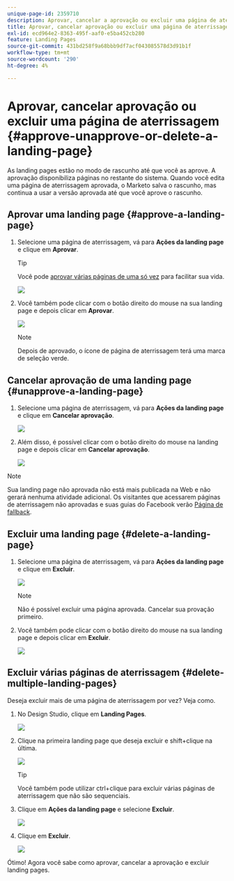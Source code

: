 ```yaml
---
unique-page-id: 2359710
description: Aprovar, cancelar a aprovação ou excluir uma página de aterrissagem - Documentação do Marketo - Documentação do produto
title: Aprovar, cancelar aprovação ou excluir uma página de aterrissagem
exl-id: ecd964e2-8363-495f-aaf0-e5ba452cb280
feature: Landing Pages
source-git-commit: 431bd258f9a68bbb9df7acf043085578d3d91b1f
workflow-type: tm+mt
source-wordcount: '290'
ht-degree: 4%

---
```


# Aprovar, cancelar aprovação ou excluir uma página de aterrissagem {#approve-unapprove-or-delete-a-landing-page}

As landing pages estão no modo de rascunho até que você as aprove. A aprovação disponibiliza páginas no restante do sistema. Quando você edita uma página de aterrissagem aprovada, o Marketo salva o rascunho, mas continua a usar a versão aprovada até que você aprove o rascunho.

## Aprovar uma landing page {#approve-a-landing-page}

1. Selecione uma página de aterrissagem, vá para **Ações da landing page** e clique em **Aprovar**.

   >[!TIP]
   >
   >Você pode [aprovar várias páginas de uma só vez](/help/marketo/product-docs/demand-generation/landing-pages/landing-page-actions/approve-multiple-landing-pages-at-once.md) para facilitar sua vida.

   ![](assets/image2014-9-16-15-3a28-3a22.png)

1. Você também pode clicar com o botão direito do mouse na sua landing page e depois clicar em **Aprovar**.

   ![](assets/image2014-9-16-15-3a30-3a4.png)

   >[!NOTE]
   >
   >Depois de aprovado, o ícone de página de aterrissagem terá uma marca de seleção verde.

## Cancelar aprovação de uma landing page {#unapprove-a-landing-page}

1. Selecione uma página de aterrissagem, vá para **Ações da landing page** e clique em **Cancelar aprovação**.

   ![](assets/image2014-9-16-15-3a31-3a8.png)

1. Além disso, é possível clicar com o botão direito do mouse na landing page e depois clicar em **Cancelar aprovação**.

   ![](assets/image2014-9-16-15-3a31-3a34.png)

>[!NOTE]
>
>Sua landing page não aprovada não está mais publicada na Web e não gerará nenhuma atividade adicional. Os visitantes que acessarem páginas de aterrissagem não aprovadas e suas guias do Facebook verão [Página de fallback](/help/marketo/product-docs/administration/settings/set-a-fallback-page.md).

## Excluir uma landing page {#delete-a-landing-page}

1. Selecione uma página de aterrissagem, vá para **Ações da landing page** e clique em **Excluir**.

   ![](assets/image2014-9-16-15-3a49-3a59.png)

   >[!NOTE]
   >
   >Não é possível excluir uma página aprovada. Cancelar sua provação primeiro.

1. Você também pode clicar com o botão direito do mouse na sua landing page e depois clicar em **Excluir**.

   ![](assets/image2014-9-16-15-3a50-3a40.png)

## Excluir várias páginas de aterrissagem {#delete-multiple-landing-pages}

Deseja excluir mais de uma página de aterrissagem por vez? Veja como.

1. No Design Studio, clique em **Landing Pages**.

   ![](assets/one.png)

1. Clique na primeira landing page que deseja excluir e shift+clique na última.

   ![](assets/two.png)

   >[!TIP]
   >
   >Você também pode utilizar ctrl+clique para excluir várias páginas de aterrissagem que não são sequenciais.

1. Clique em **Ações da landing page** e selecione **Excluir**.

   ![](assets/three.png)

1. Clique em **Excluir**.

   ![](assets/four.png)

Ótimo! Agora você sabe como aprovar, cancelar a aprovação e excluir landing pages.
